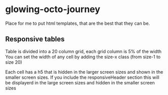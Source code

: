 # glowing-octo-journey
Place for me to put html templates, that are the best that they can be.


## Responsive tables

Table is divided into a 20 column grid, each grid column is 5% of the width
You can set the width of any cell by adding the size-x class (from size-1 to size 20)

Each cell has a h5 that is hidden in the larger screen sizes and shown in the smaller screen sizes.
If you include the responsiveHeader section this 
will be displayerd in the large screen sizes and hidden in the smaller screen sizes

